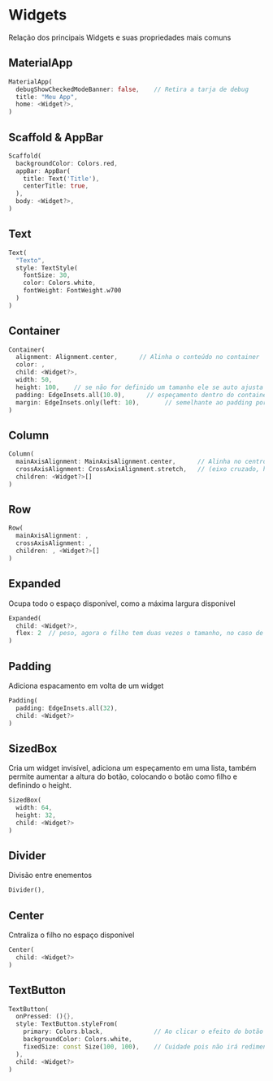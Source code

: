 # Widgets

Relação dos principais Widgets e suas propriedades mais comuns

## MaterialApp

```dart
MaterialApp(
  debugShowCheckedModeBanner: false,    // Retira a tarja de debug
  title: "Meu App",
  home: <Widget?>,
)
```

## Scaffold & AppBar

```dart
Scaffold(
  backgroundColor: Colors.red,
  appBar: AppBar(
    title: Text('Title'),
    centerTitle: true,
  ),
  body: <Widget?>,
)
```

## Text

```dart
Text(
  "Texto",
  style: TextStyle(
    fontSize: 30,
    color: Colors.white,
    fontWeight: FontWeight.w700
  )
)
```

## Container

```dart
Container(
  alignment: Alignment.center,		// Alinha o conteúdo no container
  color: ,
  child: <Widget?>,
  width: 50,
  height: 100,    // se não for definido um tamanho ele se auto ajusta ao conteúdo
  padding: EdgeInsets.all(10.0),      // espeçamento dentro do container
  margin: EdgeInsets.only(left: 10),       // semelhante ao padding porém faz o afastamento fora do container
)
```

## Column

```dart
Column(
  mainAxisAlignment: MainAxisAlignment.center,      // Alinha no centro da coluna
  crossAxisAlignment: CrossAxisAlignment.stretch,   // (eixo cruzado, horizontal) Tenta ocupar a máxima largura
  children: <Widget?>[]
)
```

## Row

```dart
Row(
  mainAxisAlignment: ,
  crossAxisAlignment: ,
  children: , <Widget?>[]
)
```

## Expanded

Ocupa todo o espaço disponível, como a máxima largura disponivel

```dart
Expanded(
  child: <Widget?>,
  flex:	2  // peso, agora o filho tem duas vezes o tamanho, no caso de estar em	uma row com mais um Expanded
)
```

## Padding

Adiciona espacamento em volta de um widget

```dart
Padding(
  padding: EdgeInsets.all(32),
  child: <Widget?>
)
```

## SizedBox

Cria um widget invisível, adiciona um espeçamento em uma lista, também permite aumentar a altura do botão, colocando o botão como filho e definindo o height.

```dart
SizedBox(
  width: 64,
  height: 32,
  child: <Widget?>
)
```

## Divider

Divisão entre enementos

```dart
Divider(),
```

## Center

Cntraliza o filho no espaço disponível

```dart
Center(
  child: <Widget?>
)
```

## TextButton

```dart
TextButton(
  onPressed: (){},
  style: TextButton.styleFrom(
    primary: Colors.black,              // Ao clicar o efeito do botão fica com uma cor preta
    backgroundColor: Colors.white,
    fixedSize: const Size(100, 100),    // Cuidade pois não irá redimencionar
  ),
  child: <Widget?>
)
```
